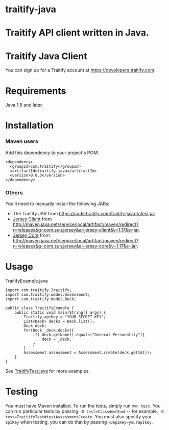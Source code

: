 traitify-java
=============

Traitify API client written in Java.
=======
# Traitify Java Client

You can sign up for a Traitify account at https://developers.traitify.com.

Requirements
============

Java 1.5 and later.

Installation
============

### Maven users

Add this dependency to your project's POM:

    <dependency>
      <groupId>com.traitify</groupId>
      <artifactId>traitify-java</artifactId>
      <version>0.0.3</version>
    </dependency>

### Others

You'll need to manually install the following JARs:

* The Traitify JAR from https://code.traitify.com/traitify-java-latest.jar
* [Jersey Client](https://jersey.java.net/nonav/documentation/1.17/chapter_deps.html#core_client) from <http://maven.java.net/service/local/artifact/maven/redirect?r=releases&g=com.sun.jersey&a=jersey-client&v=1.17&e=jar>.
* [Jersey Core](https://jersey.java.net/download.html) from <http://maven.java.net/service/local/artifact/maven/redirect?r=releases&g=com.sun.jersey&a=jersey-core&v=1.17&e=jar>.

Usage
=====

TraitifyExample.java

    import com.traitify.Traitify;
    import com.traitify.model.Assessment;
    import com.traitify.model.Deck;

    public class TraitifyExample {
        public static void main(String[] args) {
            Traitify.apiKey = "YOUR-SECRET-KEY";
            List<Deck> decks = Deck.list();
            Deck deck;
            for(Deck _deck:decks){
                if(_deck.getName().equals("General Personality"){
                    deck = _deck;
                }
            }
            Assessment assessment = Assessment.create(deck.getId());
        }
    }

See [TraitifyTest.java](https://github.com/woofound/traitify-java/blob/master/src/test/java/com/traitify/TraitifyTest.java) for more examples.

Testing
=======

You must have Maven installed. To run the tests, simply run `mvn test`. You can run particular tests by passing `-D test=Class#method` -- for example, `-D test=TraitifyTest#testAssessmentCreate`. You must also specify your `apiKey` when testing, you can do that by passing `-DapiKey=yourapikey`.
